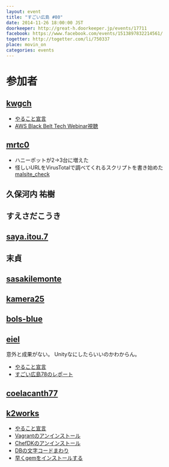 ```yaml
---
layout: event
title: "すごい広島 #80"
date: 2014-11-26 18:00:00 JST
doorkeeper: http://great-h.doorkeeper.jp/events/17711
facebook: https://www.facebook.com/events/1513897832214561/
togetter: http://togetter.com/li/750337
place: movin_on
categories: events
---
```


# 参加者

## [kwgch](https://github.com/kwgch)

* [やること宣言](https://github.com/great-h/great-h.github.io/issues/1380)
* [AWS Black Belt Tech Webinar視聴](http://kwgch.github.io/blog/2014/11/26/great-h/)


## [mrtc0](http://twitter.com/mrtc0)

* ハニーポットが2->3台に増えた
* 怪しいURLをVirusTotalで調べてくれるスクリプトを書き始めた  
    [malsite_check](https://github.com/mrt-k/malsite_check/blob/master/virustotal.py)


## 久保河内 祐樹


## すえさだこうき


## [saya.itou.7](https://www.facebook.com/saya.itou.7)


## 末貞


## [sasakilemonte](https://github.com/sasakilemonte)


## [kamera25](https://github.com/kamera25)


## [bols-blue](https://github.com/bols-blue)


## [eiel](http://eiel.info/)

意外と成果がない。
Unityなにしたらいいのかわからん。

* [やること宣言](https://github.com/great-h/great-h.github.io/issues/1379)
* [すごい広島78のレポート](https://www.facebook.com/great.hiroshima/posts/483709581771692)


## [coelacanth77](https://github.com/coelacanth77)


## [k2works](https://github.com/k2works)

* [やること宣言](https://github.com/great-h/great-h.github.io/issues/1385)
* [Vagrantのアンインストール](https://gist.github.com/k2works/286726223cbfea87efe7)
* [ChefDKのアンインストール](https://gist.github.com/k2works/1afd6ebadcd44dec46ff)
* [DBの文字コードまわり](https://gist.github.com/k2works/fb0d175f7161c84b53d2)
* [早くgemをインストールする](https://gist.github.com/k2works/e884c32406899544bcd8)
